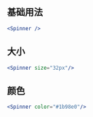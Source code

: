 ## 基础用法

```jsx
<Spinner />
```

## 大小

```jsx
<Spinner size="32px"/>
```

## 颜色

```jsx
<Spinner color="#1b98e0"/>
```